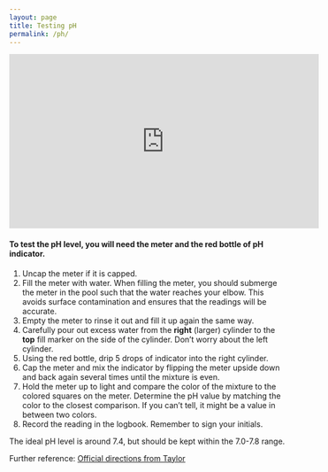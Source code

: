 ```yaml
---
layout: page
title: Testing pH
permalink: /ph/
---
```


<iframe width="560" height="315" src="https://www.youtube.com/embed/qiShiSfzh1s" frameborder="0" allowfullscreen></iframe>

#### To test the pH level, you will need the **meter** and the **red bottle** of pH indicator.

1. Uncap the meter if it is capped.
2. Fill the meter with water. When filling the meter,
you should submerge the meter in the pool such that the water reaches your elbow.
This avoids surface contamination and ensures that the readings will be accurate.
3. Empty the meter to rinse it out and fill it up again the same way.
4. Carefully pour out excess water from the **right** (larger) cylinder to the
**top** fill marker on the side of the cylinder. Don’t worry about the left cylinder.
5. Using the red bottle, drip 5 drops of indicator into the right cylinder.
6. Cap the meter and mix the indicator by flipping the meter upside down
and back again several times until the mixture is even.
7. Hold the meter up to light and compare the color of the mixture to the
colored squares on the meter. Determine the pH value by matching the color to the closest
comparison. If you can’t tell, it might be a value in between two colors.
8. Record the reading in the logbook. Remember to sign your initials.

The ideal pH level is around 7.4, but should be kept within the 7.0-7.8 range.

Further reference: [Official directions from Taylor](https://www.taylortechnologies.com/products_instructions.asp?Type=Number&Number=5121)